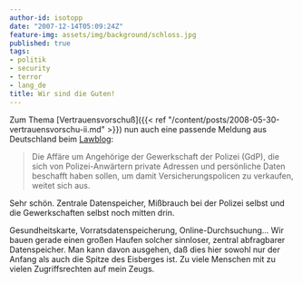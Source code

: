 ```yaml
---
author-id: isotopp
date: "2007-12-14T05:09:24Z"
feature-img: assets/img/background/schloss.jpg
published: true
tags:
- politik
- security
- terror
- lang_de
title: Wir sind die Guten!
---
```

Zum Thema 
[Vertrauensvorschuß]({{< ref "/content/posts/2008-05-30-vertrauensvorschu-ii.md" >}})
nun auch eine passende Meldung aus Deutschland beim 
[Lawblog](http://www.lawblog.de/index.php/archives/2007/12/13/privatadressen-aus-dem-polizeicomputer/): 

> Die Affäre um Angehörige der Gewerkschaft der Polizei (GdP), die sich von
> Polizei-Anwärtern private Adressen und persönliche Daten beschafft haben
> sollen, um damit Versicherungspolicen zu verkaufen, weitet sich aus.

Sehr schön. Zentrale Datenspeicher, Mißbrauch bei der Polizei selbst und die
Gewerkschaften selbst noch mitten drin.

Gesundheitskarte, Vorratsdatenspeicherung, Online-Durchsuchung... Wir bauen
gerade einen großen Haufen solcher sinnloser, zentral abfragbarer
Datenspeicher. Man kann davon ausgehen, daß dies hier sowohl nur der Anfang
als auch die Spitze des Eisberges ist. Zu viele Menschen mit zu vielen
Zugriffsrechten auf mein Zeugs.
